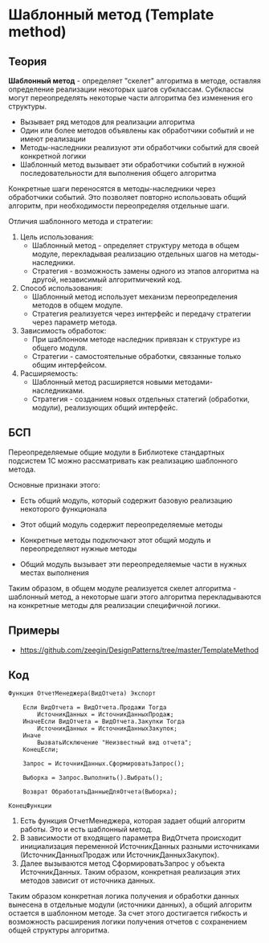 # Шаблонный метод (Template method)

## Теория
**Шаблонный метод** - определяет "скелет" алгоритма в методе, оставляя определение реализации некоторых шагов субклассам. Субклассы могут переопределять некоторые части алгоритма без изменения его структуры.

- Вызывает ряд методов для реализации алгоритма
- Один или более методов объявлены как обработчики событий и не имеют реализации
- Методы-наследники реализуют эти обработчики событий для своей конкретной логики
- Шаблонный метод вызывает эти обработчики событий в нужной последовательности для выполнения общего алгоритма

Конкретные шаги переносятся в методы-наследники через обработчики событий. Это позволяет повторно использовать общий алгоритм, при необходимости переопределяя отдельные шаги.

Отличия шаблонного метода и стратегии:

1. Цель использования:
    - Шаблонный метод - определяет структуру метода в общем модуле, перекладывая реализацию отдельных шагов на методы-наследники.
    - Стратегия - возможность замены одного из этапов алгоритма на другой, независимый алгоритмичекий код.
2. Способ использования:
    - Шаблонный метод использует механизм переопределения методов в общем модуле.
    - Стратегия реализуется через интерфейс и передачу стратегии через параметр метода.
3. Зависимость обработок:
    - При шаблонном методе наследник привязан к структуре из общего модуля.
    - Стратегии - самостоятельные обработки, связанные только общим интерфейсом.
4. Расширяемость:
    - Шаблонный метод расширяется новыми методами-наследниками.
    - Стратегия - созданием новых отдельных статегий (обработки, модули), реализующих общий интерфейс.

## БСП
Переопределяемые общие модули в Библиотеке стандартных подсистем 1С можно рассматривать как реализацию шаблонного метода.

Основные признаки этого:

- Есть общий модуль, который содержит базовую реализацию некоторого функционала

- Этот общий модуль содержит переопределяемые методы

- Конкретные методы подключают этот общий модуль и переопределяют нужные методы

- Общий модуль вызывает эти переопределяемые части в нужных местах выполнения

Таким образом, в общем модуле реализуется скелет алгоритма - шаблонный метод, а некоторые шаги этого алгоритма перекладываются на конкретные методы для реализации специфичной логики.

## Примеры
- https://github.com/zeegin/DesignPatterns/tree/master/TemplateMethod

## Код
    Функция ОтчетМенеджера(ВидОтчета) Экспорт
    
        Если ВидОтчета = ВидОтчета.Продажи Тогда
            ИсточникДанных = ИсточникДанныхПродаж;
        ИначеЕсли ВидОтчета = ВидОтчета.Закупки Тогда
            ИсточникДанных = ИсточникДанныхЗакупок;
        Иначе  
            ВызватьИсключение "Неизвестный вид отчета";
        КонецЕсли;   
    
        Запрос = ИсточникДанных.СформироватьЗапрос();
    
        Выборка = Запрос.Выполнить().Выбрать();

        Возврат ОбработатьДанныеДляОтчета(Выборка);

    КонецФункции

1. Есть функция ОтчетМенеджера, которая задает общий алгоритм работы. Это и есть шаблонный метод.
2. В зависимости от входящего параметра ВидОтчета происходит инициализация переменной ИсточникДанных разными источниками (ИсточникДанныхПродаж или ИсточникДанныхЗакупок).
3. Далее вызываются метод СформироватьЗапрос у объекта ИсточникДанных. Таким образом, конкретная реализация этих методов зависит от источника данных.

Таким образом конкретная логика получения и обработки данных вынесена в отдельные модули (источники данных), а общий алгоритм остается в шаблонном методе. За счет этого достигается гибкость и возможность расширения логики получения отчетов с сохранением общей структуры алгоритма.